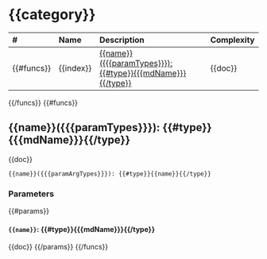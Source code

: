 # {{category}}

|#|Name|Description|Complexity|
| :--- | :--- | :--- | :--- |
{{#funcs}}|{{index}}|[{{name}}({{{paramTypes}}}): {{#type}}{{{mdName}}}{{/type}}](#{{anchor}})|{{doc}}|{{cost}}|
{{/funcs}}
{{#funcs}}

## {{name}}({{{paramTypes}}}): {{#type}}{{{mdName}}}{{/type}}<a id = "{{anchor}}"></a>
{{doc}}

``` ride
{{name}}({{{paramArgTypes}}}): {{#type}}{{name}}{{/type}}
```

### Parameters
{{#params}}

#### `{{name}}`: {{#type}}{{{mdName}}}{{/type}}
{{doc}}
{{/params}}
{{/funcs}}